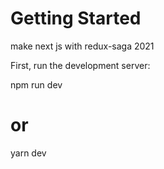 # Getting Started
make next js with redux-saga 2021

First, run the development server:

npm run dev
# or
yarn dev
